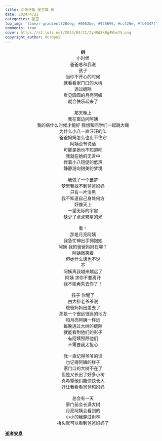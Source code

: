 ```yaml
---
title: 刈夫诗集 星空篇 树
date: 2024/4/21
categories: 星空
top_img: 'linear-gradient(20deg, #0062be, #925696, #cc426e, #fb0347)'
comments: true
cover: https://s2.loli.net/2024/04/21/IyHRd8KBg4WbxY5.png
copyright_author: Oct0pu5
---
```


<center>
<b>树</b><br>
小时候<br>
爸爸总和我说<br>
孩子<br>
当你不开心的时候<br>
就看看家门口的大树<br>
透过缝隙<br>
看见圆圆的月亮阿姨<br>
就会快乐起来了<br>
<br>
那天晚上<br>
我在窗边问阿姨<br>
我的病什么时候才能好
我想和同学们一起跳大绳<br>
为什么小八一直汪汪的叫<br>
爸爸妈妈怎么也止不住它<br>
阿姨没有说话<br>
可能是她也不知道吧<br>
我就在她的无言中<br>
伴着小八短促的低声<br>
静静游向甜美的梦境<br>
<br>
我做了一个噩梦<br>
梦里我找不到爸爸妈妈<br>
只有一片漆黑<br>
我不知道自己身处何方<br>
好像天上<br>
一望无际的宇宙<br>
缺少了点点繁星的光<br>
<br>
看！<br>
那是月亮阿姨<br>
我急忙伸出手拥抱她<br>
阿姨 我的爸爸妈妈在哪？<br>
阿姨微笑着<br>
但她什么话也不说<br>
不<br>
阿姨离我越来越远了<br>
阿姨 求你不要离开<br>
我不能再失去你了！<br>
<br>
孩子 你醒了<br>
白大褂老爷爷说<br>
爸爸妈妈出差去了<br>
那是一个很远很远的地方<br>
和月亮阿姨一样远<br>
每晚透过大树的缝隙<br>
就能看到他们的影子<br>
有阿姨照顾他们<br>
不需要我太担心<br>
<br>
我一直记得爷爷的话<br>
也记得阿姨的样子<br>
家门口的大树不在了<br>
但是又长出了好多小树<br>
真希望他们能快快长大<br>
好让我看看爸爸和妈妈<br>
<br>
总会有一天<br>
家门前会长满大树<br>
月亮阿姨会看到的<br>
小小的我穿过树林<br>
抬头就可以看到爸爸妈妈了<br>
</center>

**逝者安息**
